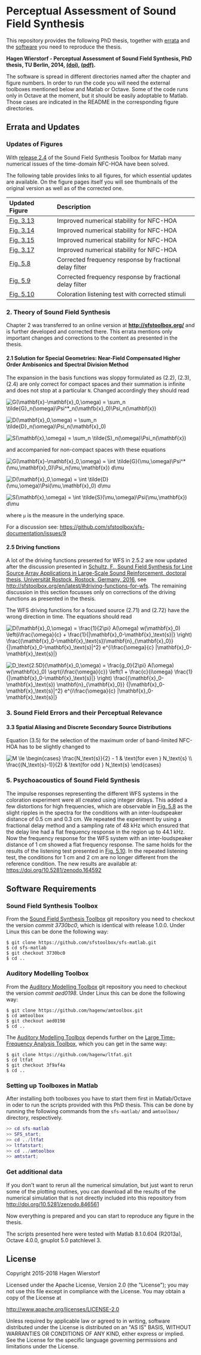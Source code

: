 # Perceptual Assessment of Sound Field Synthesis #

This repository provides the following PhD thesis, together with
[errata](#errata-and-updates) and the [software](#software-requirements) you
need to reproduce the thesis.

**Hagen Wierstorf - Perceptual Assessment of Sound Field
Synthesis, PhD thesis, TU Berlin, 2014,
[(doi)](http://dx.doi.org/10.14279/depositonce-4310),
[(pdf)](https://hagenw.github.io/pubs/wierstorf-2014-perceptual_assessment_of_sound_field_synthesis.pdf).**

The software is spread in different directories named after the chapter and
figure numbers. In order to run the code you will need the external toolboxes
mentioned below and Matlab or Octave. Some of the code runs only in Octave at
the moment, but it should be easily adoptable to Matlab. Those cases are
indicated in the README in the corresponding figure directories.


## Errata and Updates

### Updates of Figures

With [release 2.4] of the Sound Field Synthesis Toolbox for Matlab many
numerical issues of the time-domain NFC-HOA have been solved.

The following table provides links to all figures, for which essential updates
are available. On the figure pages itself you will see thumbnails of the
original version as well as of the corrected one.

| Updated Figure | Description                                                |
|:---------------|:-----------------------------------------------------------|
| [Fig. 3.13]    | Improved numerical stability for NFC-HOA                   |
| [Fig. 3.14]    | Improved numerical stability for NFC-HOA                   |
| [Fig. 3.15]    | Improved numerical stability for NFC-HOA                   |
| [Fig. 3.17]    | Improved numerical stability for NFC-HOA                   |
| [Fig. 5.8]     | Corrected frequency response by fractional delay filter    |
| [Fig. 5.9]     | Corrected frequency response by fractional delay filter    |
| [Fig. 5.10]    | Coloration listening test with corrected stimuli           |

[release 2.4]: http://dx.doi.org/10.5281/zenodo.846583
[Fig. 3.13]: 03_sound_field_errors_and_their_perceptual_relevance/fig3_13
[Fig. 3.14]: 03_sound_field_errors_and_their_perceptual_relevance/fig3_14
[Fig. 3.15]: 03_sound_field_errors_and_their_perceptual_relevance/fig3_15
[Fig. 3.17]: 03_sound_field_errors_and_their_perceptual_relevance/fig3_17
[Fig. 5.8]: 05_psychoacoustics/fig5_08
[Fig. 5.9]: 05_psychoacoustics/fig5_09
[Fig. 5.10]: 05_psychoacoustics/fig5_10

### 2. Theory of Sound Field Synthesis

Chapter 2 was transferred to an online version at **http://sfstoolbox.org/**
and is further developed and corrected there. This errata mentions only
important changes and corrections to the content as presented in the thesis.

#### 2.1 Solution for Special Geometries: Near-Field Compensated Higher Order Ambisonics and Spectral Division Method

The expansion in the basis functions was sloppy formulated as (2.2), (2.3),
(2.4) are only correct for compact spaces and their summation is infinite and
does not stop at a particular `N`. Changed accordingly they should read

![`
G(\mathbf{x}-\mathbf{x}_0,\omega) =
  \sum_n \tilde{G}_n(\omega)\Psi^*_n(\mathfb{x}_0)\Psi_n(\mathbf{x})
`](img/errata_eq2.2_part1.png "Eq. (2.2a)")

![`
D(\mathbf{x}_0,\omega) = \sum_n \tilde{D}_n(\omega)\Psi_n(\mathbf{x}_0)
`](img/errata_eq2.3_part1.png "Eq. (2.3a)")

![`
S(\mathbf{x},\omega) = \sum_n \tilde{S}_n(\omega)\Psi_n(\mathbf{x})
`](img/errata_eq2.4_part1.png "Eq. (2.4a)")

and accompanied for non-compact spaces with these equations

![
`G(\mathbf{x}-\mathbf{x}_0,\omega) =
  \int \tilde{G}(\mu,\omega)\Psi^*(\mu,\mathbf{x}_0)\Psi_n(\mu,\mathbf{x}) d\mu
`](img/errata_eq2.2_part2.png "Eq. (2.2b)")

![`
D(\mathbf{x}_0,\omega) = \int \tilde{D}(\mu,\omega)\Psi(\mu,\mathbf{x}_0) d\mu
`](img/errata_eq2.3_part2.png "Eq. (2.3b)")

![`
S(\mathbf{x},\omega) = \int \tilde{S}(\mu,\omega)\Psi(\mu,\mathbf{x}) d\mu
`](img/errata_eq2.4_part2.png "Eq. (2.4b)")

where `μ` is the measure in the underlying space.

For a discussion see: https://github.com/sfstoolbox/sfs-documentation/issues/9

#### 2.5 Driving functions

A lot of the driving functions presented for WFS in 2.5.2 are now updated after
the discussion presented in [Schultz, F., Sound Field Synthesis for Line Source
Array Applications in Large-Scale Sound Reinforcement, doctoral thesis,
Universität Rostock, Rostock, Germany,
2016](http://rosdok.uni-rostock.de/resolve/urn/urn:nbn:de:gbv:28-diss2016-0078-1),
see http://sfstoolbox.org/en/latest/#driving-functions-for-wfs. The remaining
discussion in this section focusses only on corrections of the driving functions
as presented in the thesis.

The WFS driving functions for a focused source (2.71) and (2.72) have the wrong
direction in time. The equations should read

![`
D(\mathbf{x}_0,\omega) = \frac{1}{2\pi} A(\omega) w(\mathbf{x}_0)
  \left(i\frac{\omega}{c} + \frac{1}{|\mathbf{x}_0-\mathbf{x}_\text{s}|} \right)
  \frac{(\mathbf{x}_0-\mathbf{x}_\text{s})\mathbf{n}_{\mathbf{x}_0}}
       {|\mathbf{x}_0-\mathbf{x}_\text{s}|^2}
  e^{i\frac{\omega}{c} |\mathbf{x}_0-\mathbf{x}_\text{s}|}
`](img/errata_eq2.71.png "Eq. (2.71)")

![`
D_\text{2.5D}(\mathbf{x}_0,\omega) = \frac{g_0}{2\pi} A(\omega) w(\mathbf{x}_0)
  \sqrt{i\frac{\omega}{c}} \left(1 + \frac{c}{i\omega}
  \frac{1}{|\mathbf{x}_0-\mathbf{x}_\text{s}|} \right)
  \frac{(\mathbf{x}_0-\mathbf{x}_\text{s}) \mathbf{n}_{\mathbf{x}_0}}
       {|\mathbf{x}_0-\mathbf{x}_\text{s}|^2}
  e^{i\frac{\omega}{c} |\mathbf{x}_0-\mathbf{x}_\text{s}|}
`](img/errata_eq2.72.png "Eq. (2.72)")

### 3. Sound Field Errors and their Perceptual Relevance

#### 3.3 Spatial Aliasing and Discrete Secondary Source Distributions

Equation (3.5) for the selection of the maximum order of band-limited NFC-HOA
has to be slightly changed to

![`
M \le
\begin{cases}
  \frac{N_\text{s}}{2} - 1 & \text{for even } N_\text{s} \\
  \frac{(N_\text{s}-1)}{2} & \text{for odd } N_\text{s}
\end{cases}
`](img/errata_eq3.5.png "Eq. (3.5)")

### 5. Psychoacoustics of Sound Field Synthesis

The impulse responses representing the different WFS systems in the coloration
experiment were all created using integer delays. This added a few distortions
for high frequencies, which are observable in
[Fig. 5.8](05_psychoacoustics/fig5_08) as the slight ripples in the spectra for
the conditions with an inter-loudspeaker distance of 0.5 cm and 0.3 cm. We
repeated the experiment by using a fractional delay method and a sampling rate
of 48 kHz which ensured that the delay line had a flat frequency response in the
region up to 44.1 kHz. Now the frequency response for the WFS system with an
inter-loudspeaker distance of 1 cm showed a flat frequency response. The same
holds for the results of the listening test presented in
[Fig. 5.10](05_psychoacoustics/fig5_10). In the repeated listening test, the
conditions for 1 cm and 2 cm are no longer different from the reference
condition. The new results are available at:
https://doi.org/10.5281/zenodo.164592


## Software Requirements

### Sound Field Synthesis Toolbox

From the [Sound Field Synthesis
Toolbox](https://github.com/sfstoolbox/sfs-matlab) git repository you need to
checkout the version *commit 3730bc0*, which is identical with release 1.0.0.
Under Linux this can be done the following way:
```
$ git clone https://github.com/sfstoolbox/sfs-matlab.git
$ cd sfs-matlab
$ git checkout 3730bc0
$ cd ..
```

### Auditory Modelling Toolbox

From the [Auditory Modelling Toolbox](http://amtoolbox.sourceforge.net/) git
repository you need to checkout the version *commit aed0198*. Under Linux this
can be done the following way:
```
$ git clone https://github.com/hagenw/amtoolbox.git
$ cd amtoolbox
$ git checkout aed0198
$ cd ..
```

The [Auditory Modelling Toolbox](http://amtoolbox.sourceforge.net/) depends
further on the [Large Time-Frequency Analysis
Toolbox](https://github.com/hagenw/ltfat.git), which you can get in the same
way:
```
$ git clone https://github.com/hagenw/ltfat.git
$ cd ltfat
$ git checkout 3f9af4a
$ cd ..
```

### Setting up Toolboxes in Matlab

After installing both toolboxes you have to start them first in Matlab/Octave in
oder to run the scripts provided with this PhD thesis.
This can be done by running the following commands from the `sfs-matlab/` and
`amtoolbox/` directory, respectively.
```Matlab
>> cd sfs-matlab
>> SFS_start;
>> cd ../ltfat
>> ltfatstart;
>> cd ../amtoolbox
>> amtstart;
```

### Get additional data

If you don't want to rerun all the numerical simulation, but just want to rerun
some of the plotting routines, you can download all the results of the numerical
simulation that is not directly included into this repository from
http://doi.org/10.5281/zenodo.846561

Now everything is prepared and you can start to reproduce any figure in the
thesis.

The scripts presented here were tested with Matlab 8.1.0.604 (R2013a), Octave
4.0.0, gnuplot 5.0 patchlevel 3.


## License

Copyright 2015-2018 Hagen Wierstorf

Licensed under the Apache License, Version 2.0 (the "License");
you may not use this file except in compliance with the License.
You may obtain a copy of the License at

http://www.apache.org/licenses/LICENSE-2.0

Unless required by applicable law or agreed to in writing, software
distributed under the License is distributed on an "AS IS" BASIS,
WITHOUT WARRANTIES OR CONDITIONS OF ANY KIND, either express or implied.
See the License for the specific language governing permissions and
limitations under the License.
